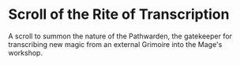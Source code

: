 # Scroll of the Rite of Transcription

A scroll to summon the nature of the Pathwarden, the gatekeeper for transcribing new magic from an external Grimoire into the Mage's workshop.
